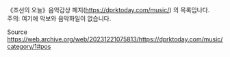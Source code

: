 《조선의 오늘》음악감상 페지(https://dprktoday.com/music/) 의 목록입나다.  
주의: 여기에 악보와 음악화일이 없습니다.  

Source  
https://web.archive.org/web/20231221075813/https://dprktoday.com/music/category/1#pos 
